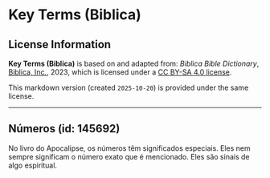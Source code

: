 # Key Terms (Biblica)

## License Information

**Key Terms (Biblica)** is based on and adapted from: _Biblica Bible Dictionary_, [Biblica, Inc.](https://www.biblica.com/), 2023, which is licensed under a [CC BY-SA 4.0 license](https://creativecommons.org/licenses/by-sa/4.0/legalcode.en).

This markdown version (created `2025-10-20`) is provided under the same license.



--------------------------------

## Números (id: 145692)

No livro do Apocalipse, os números têm significados especiais. Eles nem sempre significam o número exato que é mencionado. Eles são sinais de algo espiritual.


